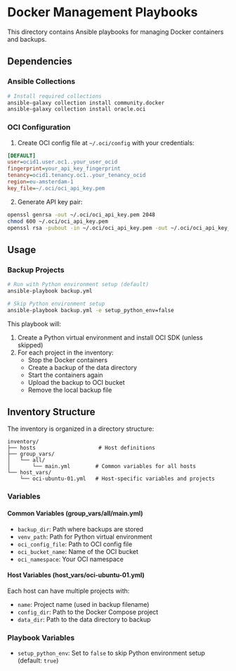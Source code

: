 # Docker Management Playbooks

This directory contains Ansible playbooks for managing Docker containers and backups.

## Dependencies

### Ansible Collections
```bash
# Install required collections
ansible-galaxy collection install community.docker
ansible-galaxy collection install oracle.oci
```

### OCI Configuration
1. Create OCI config file at `~/.oci/config` with your credentials:
```ini
[DEFAULT]
user=ocid1.user.oc1..your_user_ocid
fingerprint=your_api_key_fingerprint
tenancy=ocid1.tenancy.oc1..your_tenancy_ocid
region=eu-amsterdam-1
key_file=~/.oci/oci_api_key.pem
```

2. Generate API key pair:
```bash
openssl genrsa -out ~/.oci/oci_api_key.pem 2048
chmod 600 ~/.oci/oci_api_key.pem
openssl rsa -pubout -in ~/.oci/oci_api_key.pem -out ~/.oci/oci_api_key_public.pem
```

## Usage

### Backup Projects
```bash
# Run with Python environment setup (default)
ansible-playbook backup.yml

# Skip Python environment setup
ansible-playbook backup.yml -e setup_python_env=false
```

This playbook will:
1. Create a Python virtual environment and install OCI SDK (unless skipped)
2. For each project in the inventory:
   - Stop the Docker containers
   - Create a backup of the data directory
   - Start the containers again
   - Upload the backup to OCI bucket
   - Remove the local backup file

## Inventory Structure

The inventory is organized in a directory structure:

```
inventory/
├── hosts                    # Host definitions
├── group_vars/
│   └── all/
│       └── main.yml        # Common variables for all hosts
└── host_vars/
    └── oci-ubuntu-01.yml   # Host-specific variables and projects
```

### Variables

#### Common Variables (group_vars/all/main.yml)
- `backup_dir`: Path where backups are stored
- `venv_path`: Path for Python virtual environment
- `oci_config_file`: Path to OCI config file
- `oci_bucket_name`: Name of the OCI bucket
- `oci_namespace`: Your OCI namespace

#### Host Variables (host_vars/oci-ubuntu-01.yml)
Each host can have multiple projects with:
- `name`: Project name (used in backup filename)
- `config_dir`: Path to the Docker Compose project
- `data_dir`: Path to the data directory to backup

### Playbook Variables
- `setup_python_env`: Set to `false` to skip Python environment setup (default: `true`) 